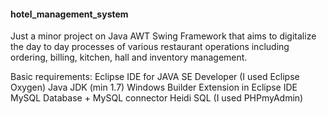 #### hotel_management_system
Just a minor project on Java AWT Swing Framework that aims to digitalize the day to day processes of various restaurant operations including ordering, billing, kitchen, hall and inventory management.

Basic requirements:
Eclipse IDE for JAVA SE Developer (I used Eclipse Oxygen) Java JDK (min 1.7) Windows Builder Extension in Eclipse IDE MySQL Database + 
MySQL connector Heidi SQL (I used PHPmyAdmin) 
